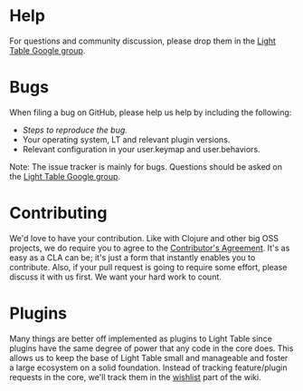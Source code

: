 # Help

For questions and community discussion, please drop them in the [Light Table Google group](https://groups.google.com/forum/#!forum/light-table-discussion).

# Bugs

When filing a bug on GitHub, please help us help by including the following:

* *Steps to reproduce the bug.*
* Your operating system, LT and relevant plugin versions.
* Relevant configuration in your user.keymap and user.behaviors.

Note: The issue tracker is mainly for bugs. Questions should be asked on the [Light Table Google group](https://groups.google.com/forum/#!forum/light-table-discussion).

# Contributing

We'd love to have your contribution. Like with Clojure and other big OSS projects, we do require you to agree to the [Contributor's Agreement](https://docs.google.com/a/kodowa.com/forms/d/1ME_PT6qLKUcALUEz1h1yerLF7vP_Rnohpb9RvMLDALg/viewform). It's as easy as a CLA can be; it's just a form that instantly enables you to contribute. Also, if your pull request is going to require some effort, please discuss it with us first. We want your hard work to count.

# Plugins

Many things are better off implemented as plugins to Light Table since plugins have the same degree of power that any code in the core does. This allows us to keep the base of Light Table small and manageable and foster a large ecosystem on a solid foundation. Instead of tracking feature/plugin requests in the core, we'll track them in the [wishlist](https://github.com/LightTable/LightTable/wiki/Feature-wishlist) part of the wiki.
